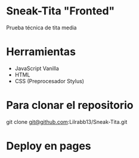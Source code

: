 # Sneak-Tita "Fronted"

Prueba técnica de tita media

# Herramientas

- JavaScript Vanilla
- HTML
- CSS (Preprocesador Stylus)

# Para clonar el repositorio

git clone git@github.com:Lilrabb13/Sneak-Tita.git

# Deploy en pages

